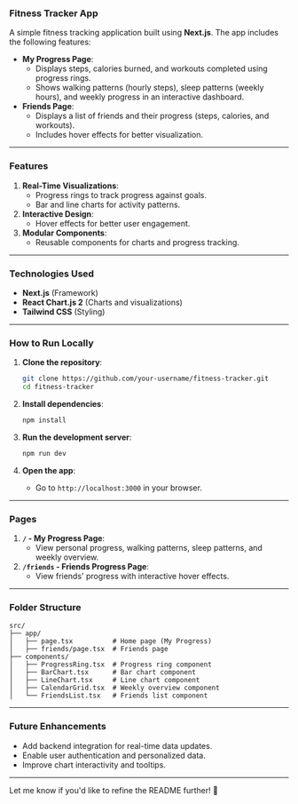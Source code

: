 ### **Fitness Tracker App**

A simple fitness tracking application built using **Next.js**. The app includes the following features:

- **My Progress Page**: 
  - Displays steps, calories burned, and workouts completed using progress rings.
  - Shows walking patterns (hourly steps), sleep patterns (weekly hours), and weekly progress in an interactive dashboard.
- **Friends Page**:
  - Displays a list of friends and their progress (steps, calories, and workouts).
  - Includes hover effects for better visualization.

---

### **Features**

1. **Real-Time Visualizations**:
   - Progress rings to track progress against goals.
   - Bar and line charts for activity patterns.
2. **Interactive Design**:
   - Hover effects for better user engagement.
3. **Modular Components**:
   - Reusable components for charts and progress tracking.

---

### **Technologies Used**

- **Next.js** (Framework)
- **React Chart.js 2** (Charts and visualizations)
- **Tailwind CSS** (Styling)

---

### **How to Run Locally**

1. **Clone the repository**:
   ```bash
   git clone https://github.com/your-username/fitness-tracker.git
   cd fitness-tracker
   ```

2. **Install dependencies**:
   ```bash
   npm install
   ```

3. **Run the development server**:
   ```bash
   npm run dev
   ```

4. **Open the app**:
   - Go to `http://localhost:3000` in your browser.

---

### **Pages**

1. **`/` - My Progress Page**:
   - View personal progress, walking patterns, sleep patterns, and weekly overview.
2. **`/friends` - Friends Progress Page**:
   - View friends' progress with interactive hover effects.

---

### **Folder Structure**

```
src/
├── app/
│   ├── page.tsx          # Home page (My Progress)
│   ├── friends/page.tsx  # Friends page
├── components/
│   ├── ProgressRing.tsx  # Progress ring component
│   ├── BarChart.tsx      # Bar chart component
│   ├── LineChart.tsx     # Line chart component
│   ├── CalendarGrid.tsx  # Weekly overview component
│   └── FriendsList.tsx   # Friends list component
```

---

### **Future Enhancements**

- Add backend integration for real-time data updates.
- Enable user authentication and personalized data.
- Improve chart interactivity and tooltips.

---

Let me know if you'd like to refine the README further! 🚀